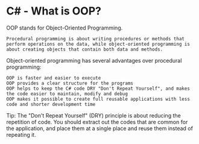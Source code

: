 # C# - What is OOP?
OOP stands for Object-Oriented Programming.
```
Procedural programming is about writing procedures or methods that perform operations on the data, while object-oriented programming is about creating objects that contain both data and methods.
```
Object-oriented programming has several advantages over procedural programming:
```
OOP is faster and easier to execute
OOP provides a clear structure for the programs
OOP helps to keep the C# code DRY "Don't Repeat Yourself", and makes the code easier to maintain, modify and debug
OOP makes it possible to create full reusable applications with less code and shorter development time
```
Tip: The "Don't Repeat Yourself" (DRY) principle is about reducing the repetition of code. You should extract out the codes that are common for the application, and place them at a single place and reuse them instead of repeating it.
